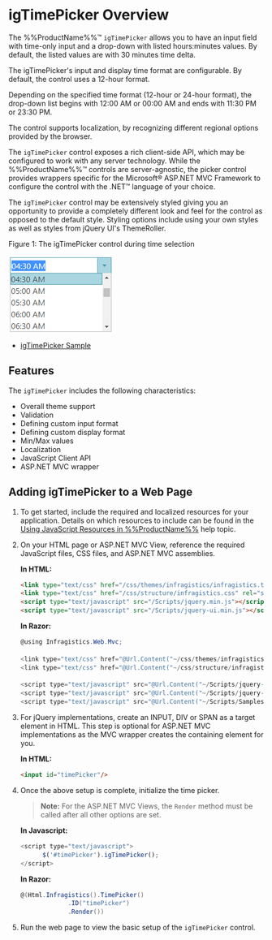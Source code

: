 <!--
|metadata|
{
    "fileName": "igtimepicker-overview",
    "controlName": "igEditors",
    "tags": ["Editing","Getting Started"]
}
|metadata|
-->

# igTimePicker Overview


The %%ProductName%%™ `igTimePicker` allows you to have an input field with time-only input and a drop-down with listed hours:minutes values. By default, the listed values are with 30 minutes time delta. 

The igTimePicker's input and display time format are configurable. By default, the control uses a 12-hour format.

Depending on the specified time format (12-hour or 24-hour format), the drop-down list begins with 12:00 AM or 00:00 AM and ends with 11:30 PM or 23:30 PM.

The control supports localization, by recognizing different regional options provided by the browser.

The `igTimePicker` control exposes a rich client-side API, which may be configured to work with any server technology. While the %%ProductName%%™ controls are server-agnostic, the picker control provides wrappers specific for the Microsoft® ASP.NET MVC Framework to configure the control with the .NET™ language of your choice.

The `igTimePicker` control may be extensively styled giving you an opportunity to provide a completely different look and feel for the control as opposed to the default style. Styling options include using your own styles as well as styles from jQuery UI's ThemeRoller.

Figure 1: The igTimePicker control during time selection

![](images/igTimePicker_Overview_01.png)

-   [igTimePicker Sample](http://https://www.igniteui.com/editors/time-picker-overview)


## Features

The `igTimePicker` includes the following characteristics:

-   Overall theme support
-   Validation
-   Defining custom input format
-   Defining custom display format
-   Min/Max values
-   Localization
-   JavaScript Client API
-   ASP.NET MVC wrapper

## Adding igTimePicker to a Web Page

1.  To get started, include the required and localized resources for your application. Details on which resources to include can be found in the [Using JavaScript Resources in  %%ProductName%%](Deployment-Guide-JavaScript-Resources.html) help topic.
2.  On your HTML page or ASP.NET MVC View, reference the required JavaScript files, CSS files, and ASP.NET MVC assemblies.

    **In HTML:**

    ```html
    <link type="text/css" href="/css/themes/infragistics/infragistics.theme.css" rel="stylesheet" />
    <link type="text/css" href="/css/structure/infragistics.css" rel="stylesheet" />
    <script type="text/javascript" src="/Scripts/jquery.min.js"></script>
    <script type="text/javascript" src="/Scripts/jquery-ui.min.js"></script>
    ```

    **In Razor:**

    ```csharp
    @using Infragistics.Web.Mvc;

    <link type="text/css" href="@Url.Content("~/css/themes/infragistics/infragistics.theme.css")" rel="stylesheet" />
    <link type="text/css" href="@Url.Content("~/css/structure/infragistics.css")" rel="stylesheet" />

    <script type="text/javascript" src="@Url.Content("~/Scripts/jquery-1.9.1.min.js")"></script>
    <script type="text/javascript" src="@Url.Content("~/Scripts/jquery-ui.min.js")"></script>
    <script type="text/javascript" src="@Url.Content("~/Scripts/Samples/infragistics.core.js")"></script>
    ```

3.  For jQuery implementations, create an INPUT, DIV or SPAN as a target element in HTML. This step is optional for ASP.NET MVC implementations as the MVC wrapper creates the containing element for you.

    **In HTML:**

    ```html
    <input id="timePicker"/>
    ```

4. Once the above setup is complete, initialize the time picker.

    > **Note:** For the ASP.NET MVC Views, the `Render` method must be called after all other options are set.

    **In Javascript:**

    ```js
    <script type="text/javascript">
          $('#timePicker').igTimePicker();
    </script>
    ```

    **In Razor:**

    ```csharp
    @(Html.Infragistics().TimePicker()
                 .ID("timePicker")
                 .Render())
    ```

5.  Run the web page to view the basic setup of the `igTimePicker` control.